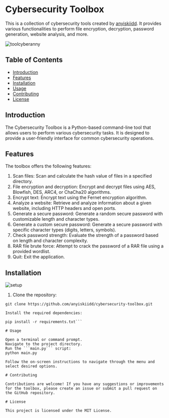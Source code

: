# Cybersecurity Toolbox

This is a collection of cybersecurity tools created by [anyiskiidd](https://github.com/anyiskiidd). It provides various functionalities to perform file encryption, decryption, password generation, website analysis, and more.

![toolcyberanny](https://github.com/anyiskiidd/Cybersecurity-Toolbox/assets/121064329/8689f958-84fa-4dbf-9804-4a5d4d86cf2b)

## Table of Contents

- [Introduction](#introduction)
- [Features](#features)
- [Installation](#installation)
- [Usage](#usage)
- [Contributing](#contributing)
- [License](#license)

## Introduction

The Cybersecurity Toolbox is a Python-based command-line tool that allows users to perform various cybersecurity tasks. It is designed to provide a user-friendly interface for common cybersecurity operations.

## Features

The toolbox offers the following features:

1. Scan files: Scan and calculate the hash value of files in a specified directory.
2. File encryption and decryption: Encrypt and decrypt files using AES, Blowfish, DES, ARC4, or ChaCha20 algorithms.
3. Encrypt text: Encrypt text using the Fernet encryption algorithm.
4. Analyze a website: Retrieve and analyze information about a given website, including HTTP headers and open ports.
5. Generate a secure password: Generate a random secure password with customizable length and character types.
6. Generate a custom secure password: Generate a secure password with specific character types (digits, letters, symbols).
7. Check password strength: Evaluate the strength of a password based on length and character complexity.
8. RAR file brute force: Attempt to crack the password of a RAR file using a provided wordlist.
9. Quit: Exit the application.

## Installation
![setup](https://github.com/anyiskiidd/Cybersecurity-Toolbox/assets/121064329/8049fce5-13d1-4aa0-86d4-7cf662f9ee5c)

1. Clone the repository:

```shell
git clone https://github.com/anyiskiidd/cybersecurity-toolbox.git

Install the required dependencies:

pip install -r requirements.txt```

# Usage

Open a terminal or command prompt.
Navigate to the project directory.
Run the ```main.py``` script:
python main.py

Follow the on-screen instructions to navigate through the menu and select desired options.

# Contributing

Contributions are welcome! If you have any suggestions or improvements for the toolbox, please create an issue or submit a pull request on the GitHub repository.

# License

This project is licensed under the MIT License.

